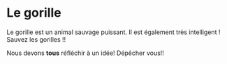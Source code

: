 # Le gorille
Le gorille est un animal sauvage puissant.
Il est également très intelligent !
Sauvez les gorilles !!

Nous devons **tous** réfléchir à un idée! Dépêcher vous!!
